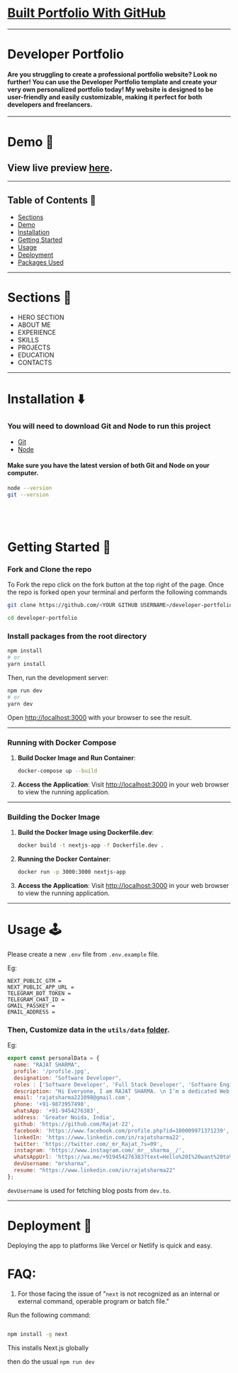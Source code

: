 # [Built Portfolio With GitHub ](https://github.com/Rajat-22/Portfolio)

---

# Developer Portfolio

#### Are you struggling to create a professional portfolio website? Look no further! You can use the Developer Portfolio template and create your very own personalized portfolio today! My website is designed to be user-friendly and easily customizable, making it perfect for both developers and freelancers.

---

# Demo :movie_camera:


## View live preview [here](https://rajatsharma-portfolio.vercel.app/).

---

## Table of Contents :scroll:

- [Sections](#sections-bookmark)
- [Demo](#demo-movie_camera)
- [Installation](#installation-arrow_down)
- [Getting Started](#getting-started-dart)
- [Usage](#usage-joystick)
- [Deployment](#deployment-rocket)
- [Packages Used](#packages-used-package)

---

# Sections :bookmark:

- HERO SECTION
- ABOUT ME
- EXPERIENCE
- SKILLS
- PROJECTS
- EDUCATION
- CONTACTS

---

# Installation :arrow_down:

### You will need to download Git and Node to run this project

- [Git](https://git-scm.com/downloads)
- [Node](https://nodejs.org/en/download/)

#### Make sure you have the latest version of both Git and Node on your computer.

```bash
node --version
git --version
```

## <br />

# Getting Started :dart:

### Fork and Clone the repo

To Fork the repo click on the fork button at the top right of the page. Once the repo is forked open your terminal and perform the following commands

```bash
git clone https://github.com/<YOUR GITHUB USERNAME>/developer-portfolio.git

cd developer-portfolio
```

### Install packages from the root directory

```bash
npm install
# or
yarn install
```

Then, run the development server:

```bash
npm run dev
# or
yarn dev
```

Open [http://localhost:3000](http://localhost:3000) with your browser to see the result.

---

### Running with Docker Compose

1. **Build Docker Image and Run Container**:
    ```bash
    docker-compose up --build
    ```

2. **Access the Application**:
    Visit [http://localhost:3000](http://localhost:3000) in your web browser to view the running application.

---

### Building the Docker Image

1. **Build the Docker Image using Dockerfile.dev**:

    ```bash
    docker build -t nextjs-app -f Dockerfile.dev .
    ```

2. **Running the Docker Container**:

    ```bash
    docker run -p 3000:3000 nextjs-app
    ```

3. **Access the Application**:
    Visit [http://localhost:3000](http://localhost:3000) in your web browser to view the running application.

---

# Usage :joystick:

Please create a new `.env` file from `.env.example` file.

Eg:

```env
NEXT_PUBLIC_GTM =
NEXT_PUBLIC_APP_URL =
TELEGRAM_BOT_TOKEN =
TELEGRAM_CHAT_ID =
GMAIL_PASSKEY =
EMAIL_ADDRESS =
```

### Then, Customize data in the `utils/data` [folder](https://github.com/said7388/developer-portfolio/tree/main/utils/data).

Eg:

```javascript
export const personalData = {
  name: "RAJAT SHARMA",
  profile: '/profile.jpg',
  designation: "Software Developer",
  roles : ['Software Developer', 'Full Stack Developer', 'Software Engineer', 'Web Developer'],
  description: "Hi Everyone, I am RAJAT SHARMA. \n I’m a dedicated Web Developer with a strong passion for crafting intuitive, high-performance web applications. With hands-on experience in modern JavaScript frameworks like React and Vue, I specialize in building responsive, scalable, and user-friendly interfaces that bring ideas to life. \n Whether it's creating a dynamic frontend or collaborating with teams to deliver impactful solutions, I take pride in building with purpose and precision—always pushing to grow, improve, and make a meaningful contribution through technology.",
  email: 'rajatsharma221098@gmail.com',
  phone: '+91-9873957498',
  whatsApp: '+91-9454276383',
  address: 'Greater Noida, India',
  github: 'https://github.com/Rajat-22',
  facebook: 'https://www.facebook.com/profile.php?id=100009971371239',
  linkedIn: 'https://www.linkedin.com/in/rajatsharma22',
  twitter: 'https://twitter.com/_mr_Rajat_?s=09',
  instagram: 'https://www.instagram.com/_mr__sharma__/',
  whatsAppUrl: 'https://wa.me/+919454276383?text=Hello%20I%20want%20to%20connect%20with%20you',
  devUsername: "mrsharma",
  resume: "https://www.linkedin.com/in/rajatsharma22"
};
```

`devUsername` is used for fetching blog posts from `dev.to`.

---

# Deployment :rocket:

Deploying the app to platforms like Vercel or Netlify is quick and easy.

# FAQ:

1. For those facing the issue of "`next` is not recognized as an internal or external command, operable program or batch file."

Run the following command:

```bash

npm install -g next

```

This installs Next.js globally

then do the usual `npm run dev`
